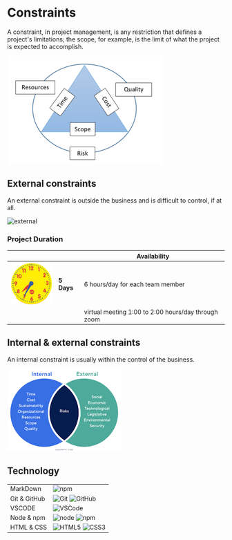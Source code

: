 # Constraints

A constraint, in project management, is any restriction that defines a project's
limitations; the scope, for example, is the limit of what the project is
expected to accomplish.

![s](/images/constraint.png)

## External constraints

An external constraint is outside the business and is difficult to control, if
at all.

![external](https://miro.medium.com/max/1394/1*ef81F4sPjBCsMDDD7Bl6ZA.png)

### Project Duration

|                           |            | **Availability**                                    |
| ------------------------- | ---------- | --------------------------------------------------- |
| ![time](/images/time.png) | **5 Days** | 6 hours/day for each team member                    |
|                           |            | virtual meeting 1:00 to 2:00 hours/day through zoom |

## Internal & external constraints

An internal constraint is usually within the control of the business.

![internal](/images/internal.png)

## Technology

|              |                                                                                                                                                                                                         |
| ------------ | ------------------------------------------------------------------------------------------------------------------------------------------------------------------------------------------------------- |
| MarkDown     | ![npm](https://img.shields.io/badge/-MarkDown-black?style=flat-circule&logo=markdown&logoColor=white)                                                                                                   |
| Git & GitHub | ![Git](https://img.shields.io/badge/-Git-%23F05032?style=flat-square&logo=git&logoColor=%23ffffff) ![GitHub](https://img.shields.io/badge/-Github-ffffff?style=flat-square&logo=github&logoColor=black) |
| VSCODE       | ![VSCode](https://img.shields.io/badge/-VSCode-%23007ACC?style=flat-square&logo=visual-studio-code)                                                                                                     |
| Node & npm   | ![node](https://img.shields.io/badge/-node-js%23CC6699?style=flat-square&logo=node-js&logoColor=ffffff) ![npm](https://img.shields.io/badge/-npm-white?style=flat-circule&logo=npm&logoColor=white)     |
| HTML & CSS   | ![HTML5](https://img.shields.io/badge/-HTML5-%23E44D27?style=flat-square&logo=html5&logoColor=ffffff) ![CSS3](https://img.shields.io/badge/-CSS3-%231572B6?style=flat-square&logo=css3)                 |
